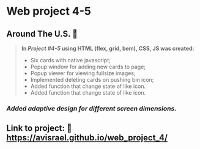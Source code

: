 # **Web project 4-5**
## Around The U.S.  :metal:

> **In *Project #4-5* using HTML (flex, grid, bem), CSS, JS was created:**
>* Six cards with native javascript;
>* Popup window for adding new cards to page;
>* Popup viewer for viewing fullsize images;
>* Implemented deleting cards on pushing bin icon;
>* Added function that change state of like icon.
>* Added function that change state of like icon.


### *Added adaptive design for different screen dimensions.* 

## Link to project: :rocket: https://avisrael.github.io/web_project_4/ 